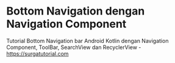 # Bottom Navigation dengan Navigation Component
Tutorial Bottom Navigation bar Android Kotlin dengan Navigation Component, ToolBar, SearchView dan RecyclerView - https://surgatutorial.com
